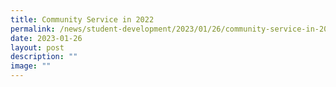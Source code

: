 ```yaml
---
title: Community Service in 2022
permalink: /news/student-development/2023/01/26/community-service-in-2022/
date: 2023-01-26
layout: post
description: ""
image: ""
---
```

